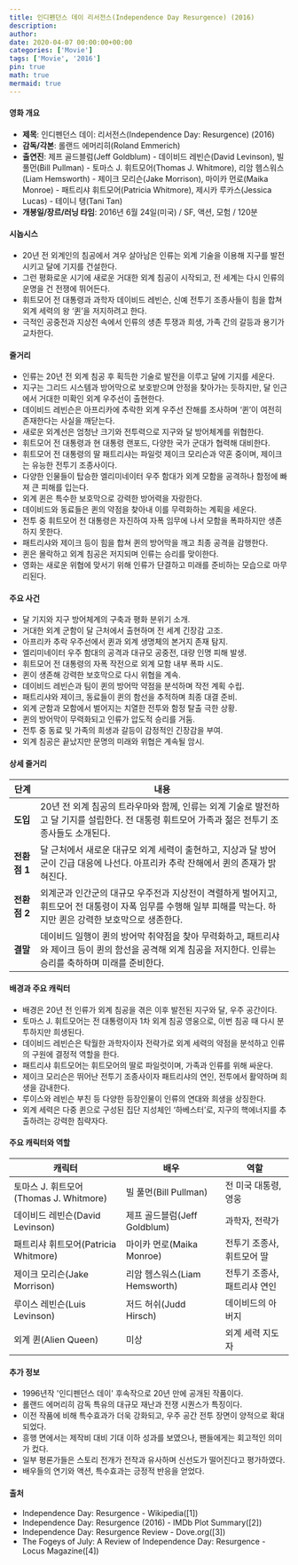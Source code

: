 ```yaml
---
title: 인디펜던스 데이 리서전스(Independence Day Resurgence) (2016)
description: 
author: 
date: 2020-04-07 00:00:00+00:00
categories: ['Movie']
tags: ['Movie', '2016']
pin: true
math: true
mermaid: true
---
```

#### 영화 개요

- **제목**: 인디펜던스 데이: 리서전스(Independence Day: Resurgence) (2016)  
- **감독/각본**: 롤랜드 에머리히(Roland Emmerich)  
- **출연진**: 제프 골드블럼(Jeff Goldblum) - 데이비드 레빈슨(David Levinson), 빌 풀먼(Bill Pullman) - 토마스 J. 휘트모어(Thomas J. Whitmore), 리암 헴스워스(Liam Hemsworth) - 제이크 모리슨(Jake Morrison), 마이카 먼로(Maika Monroe) - 패트리샤 휘트모어(Patricia Whitmore), 제시카 루카스(Jessica Lucas) - 테이니 탱(Tani Tan)  
- **개봉일/장르/러닝 타임**: 2016년 6월 24일(미국) / SF, 액션, 모험 / 120분  

#### 시놉시스

- 20년 전 외계인의 침공에서 겨우 살아남은 인류는 외계 기술을 이용해 지구를 발전시키고 달에 기지를 건설한다.  
- 그런 평화로운 시기에 새로운 거대한 외계 침공이 시작되고, 전 세계는 다시 인류의 운명을 건 전쟁에 뛰어든다.  
- 휘트모어 전 대통령과 과학자 데이비드 레빈슨, 신예 전투기 조종사들이 힘을 합쳐 외계 세력의 왕 ‘퀸’을 저지하려고 한다.  
- 극적인 공중전과 지상전 속에서 인류의 생존 투쟁과 희생, 가족 간의 갈등과 용기가 교차한다.  

#### 줄거리

- 인류는 20년 전 외계 침공 후 획득한 기술로 발전을 이루고 달에 기지를 세운다.  
- 지구는 그리드 시스템과 방어막으로 보호받으며 안정을 찾아가는 듯하지만, 달 인근에서 거대한 미확인 외계 우주선이 출현한다.  
- 데이비드 레빈슨은 아프리카에 추락한 외계 우주선 잔해를 조사하며 ‘퀸’이 여전히 존재한다는 사실을 깨닫는다.  
- 새로운 외계선은 엄청난 크기와 전투력으로 지구와 달 방어체계를 위협한다.  
- 휘트모어 전 대통령과 현 대통령 랜포드, 다양한 국가 군대가 협력해 대비한다.  
- 휘트모어 전 대통령의 딸 패트리샤는 파일럿 제이크 모리슨과 약혼 중이며, 제이크는 유능한 전투기 조종사이다.  
- 다양한 인물들이 탑승한 엘리미네이터 우주 함대가 외계 모함을 공격하나 함정에 빠져 큰 피해를 입는다.  
- 외계 퀸은 특수한 보호막으로 강력한 방어력을 자랑한다.  
- 데이비드와 동료들은 퀸의 약점을 찾아내 이를 무력화하는 계획을 세운다.  
- 전투 중 휘트모어 전 대통령은 자진하여 자폭 임무에 나서 모함을 폭파하지만 생존하지 못한다.  
- 패트리샤와 제이크 등이 힘을 합쳐 퀸의 방어막을 깨고 최종 공격을 감행한다.  
- 퀸은 몰락하고 외계 침공은 저지되며 인류는 승리를 맞이한다.  
- 영화는 새로운 위협에 맞서기 위해 인류가 단결하고 미래를 준비하는 모습으로 마무리된다.  

#### 주요 사건

- 달 기지와 지구 방어체계의 구축과 평화 분위기 소개.  
- 거대한 외계 군함이 달 근처에서 출현하며 전 세계 긴장감 고조.  
- 아프리카 추락 우주선에서 퀸과 외계 생명체의 본거지 존재 탐지.  
- 엘리미네이터 우주 함대의 공격과 대규모 공중전, 대량 인명 피해 발생.  
- 휘트모어 전 대통령의 자폭 작전으로 외계 모함 내부 폭파 시도.  
- 퀸이 생존해 강력한 보호막으로 다시 위협을 계속.  
- 데이비드 레빈슨과 팀이 퀸의 방어막 약점을 분석하며 작전 계획 수립.  
- 패트리샤와 제이크, 동료들이 퀸의 함선을 추적하며 최종 대결 준비.  
- 외계 군함과 모함에서 벌어지는 치열한 전투와 함정 탈출 극한 상황.  
- 퀸의 방어막이 무력화되고 인류가 압도적 승리를 거둠.  
- 전투 중 동료 및 가족의 희생과 갈등이 감정적인 긴장감을 부여.  
- 외계 침공은 끝났지만 문명의 미래와 위협은 계속될 암시.  

#### 상세 줄거리

| **단계** | **내용** |
|----------|----------|
| **도입** | 20년 전 외계 침공의 트라우마와 함께, 인류는 외계 기술로 발전하고 달 기지를 설립한다. 전 대통령 휘트모어 가족과 젊은 전투기 조종사들도 소개된다. |
| **전환점 1** | 달 근처에서 새로운 대규모 외계 세력이 출현하고, 지상과 달 방어군이 긴급 대응에 나선다. 아프리카 추락 잔해에서 퀸의 존재가 밝혀진다. |
| **전환점 2** | 외계군과 인간군의 대규모 우주전과 지상전이 격렬하게 벌어지고, 휘트모어 전 대통령이 자폭 임무를 수행해 일부 피해를 막는다. 하지만 퀸은 강력한 보호막으로 생존한다. |
| **결말** | 데이비드 일행이 퀸의 방어막 취약점을 찾아 무력화하고, 패트리샤와 제이크 등이 퀸의 함선을 공격해 외계 침공을 저지한다. 인류는 승리를 축하하며 미래를 준비한다. |

#### 배경과 주요 캐릭터

- 배경은 20년 전 인류가 외계 침공을 겪은 이후 발전된 지구와 달, 우주 공간이다.  
- 토마스 J. 휘트모어는 전 대통령이자 1차 외계 침공 영웅으로, 이번 침공 때 다시 분투하지만 희생된다.  
- 데이비드 레빈슨은 탁월한 과학자이자 전략가로 외계 세력의 약점을 분석하고 인류의 구원에 결정적 역할을 한다.  
- 패트리샤 휘트모어는 휘트모어의 딸로 파일럿이며, 가족과 인류를 위해 싸운다.  
- 제이크 모리슨은 뛰어난 전투기 조종사이자 패트리샤의 연인, 전투에서 활약하며 희생을 감내한다.  
- 루이스와 레빈슨 부친 등 다양한 등장인물이 인류의 연대와 희생을 상징한다.  
- 외계 세력은 다중 퀸으로 구성된 집단 지성체인 ‘하베스터’로, 지구의 핵에너지를 추출하려는 강력한 침략자다.  

#### 주요 캐릭터와 역할

| **캐릭터** | **배우** | **역할** |
|------------|----------|----------|
| 토마스 J. 휘트모어(Thomas J. Whitmore) | 빌 풀먼(Bill Pullman) | 전 미국 대통령, 영웅 |
| 데이비드 레빈슨(David Levinson) | 제프 골드블럼(Jeff Goldblum) | 과학자, 전략가 |
| 패트리샤 휘트모어(Patricia Whitmore) | 마이카 먼로(Maika Monroe) | 전투기 조종사, 휘트모어 딸 |
| 제이크 모리슨(Jake Morrison) | 리암 헴스워스(Liam Hemsworth) | 전투기 조종사, 패트리샤 연인 |
| 루이스 레빈슨(Luis Levinson) | 저드 허쉬(Judd Hirsch) | 데이비드의 아버지 |
| 외계 퀸(Alien Queen) | 미상 | 외계 세력 지도자 |

#### 추가 정보

- 1996년작 '인디펜던스 데이' 후속작으로 20년 만에 공개된 작품이다.  
- 롤랜드 에머리히 감독 특유의 대규모 재난과 전쟁 시퀀스가 특징이다.  
- 이전 작품에 비해 특수효과가 더욱 강화되고, 우주 공간 전투 장면이 양적으로 확대되었다.  
- 흥행 면에서는 제작비 대비 기대 이하 성과를 보였으나, 팬들에게는 회고적인 의미가 컸다.  
- 일부 평론가들은 스토리 전개가 전작과 유사하며 신선도가 떨어진다고 평가하였다.  
- 배우들의 연기와 액션, 특수효과는 긍정적 반응을 얻었다.  

#### 출처

- Independence Day: Resurgence - Wikipedia([1])  
- Independence Day: Resurgence (2016) - IMDb Plot Summary([2])  
- Independence Day: Resurgence Review - Dove.org([3])  
- The Fogeys of July: A Review of Independence Day: Resurgence - Locus Magazine([4])
